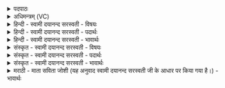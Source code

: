 <details><summary>पदपाठः</summary>

किम्। स्वि॒त्। आ॒सी॒त्। अ॒धि॒ष्ठान॑म्। अ॒धि॒स्थान॒मित्य॑धि॒ऽस्थान॑म्। आ॒रम्भ॑ण॒मित्या॒ऽरम्भ॑णम्। क॒त॒मत्। स्वि॒त्। क॒था। आ॒सी॒त्। यतः॑। भूमि॑म्। ज॒नय॑न्। वि॒श्वक॒र्मेति॑ वि॒श्वऽक॑र्मा। वि। द्याम्। और्णो॑त्। म॒हि॒ना। वि॒श्वच॑क्षा॒ इति॑ वि॒श्वऽच॑क्षाः। १८।
</details>

<details><summary>अधिमन्त्रम् (VC)</summary>

- विश्वकर्मा देवता
- भुवनपुत्रो विश्वकर्मा ऋषिः
- भुरिगार्षी पङ्क्तिः
- पञ्चमः
</details>

<details><summary>हिन्दी - स्वामी दयानन्द सरस्वती - विषयः</summary>

फिर उसी विषय को अगले मन्त्र में कहा है ॥
</details>

<details><summary>हिन्दी - स्वामी दयानन्द सरस्वती - पदार्थः</summary>

पदार्थान्वयभाषाः -  हे विद्वन् पुरुष ! इस जगत् का (अधिष्ठानम्) आधार (किं, स्वित्) क्या आश्चर्यरूप (आसीत्) है, तथा (आरम्भणम्) इस कार्य-जगत् की रचना का आरम्भ कारण (कतमत्) बहुत उपादानों में क्या और वह (कथा) किस प्रकार से (स्वित्) तर्क के साथ (आसीत्) है कि (यतः) जिससे (विश्वकर्मा) सब सत्कर्मोंवाला (विश्वचक्षाः) सब जगत् का द्रष्टा जगदीश्वर (भूमिम्) पृथिवी और (द्याम्) सूर्यादि लोक को (जनयन्) उत्पन्न करता हुआ (महिना) अपनी महिमा से (व्यौर्णोत्) विविध प्रकार से आच्छादित करता है ॥१८ ॥
</details>

<details><summary>हिन्दी - स्वामी दयानन्द सरस्वती - भावार्थः</summary>

भावार्थभाषाः -  हे मनुष्यो ! तुम को यह जगत् कहाँ वसता? क्या इसका कारण? और किसलिये उत्पन्न होता है? इन प्रश्नों का उत्तर यह है कि जो जगदीश्वर कार्य-जगत् को उत्पन्न तथा अपनी व्याप्ति से सब का आच्छादन करके सर्वज्ञता से सबको देखता है, वह इस जगत् का आधार और निमित्तकारण है। वह सर्वशक्तिमान् रचना आदि के सामर्थ्य से युक्त है, जीवों को पाप-पुण्य का फल देने भोगवाने के लिये इस संसार को रचा है, ऐसा जानना चाहिये ॥१८ ॥
</details>

<details><summary>संस्कृत - स्वामी दयानन्द सरस्वती - विषयः</summary>

पुनस्तदेवाह ॥
</details>

<details><summary>संस्कृत - स्वामी दयानन्द सरस्वती - पदार्थः</summary>

पदार्थान्वयभाषाः -  हे विद्वन्नस्य जगतोऽधिष्ठानं किं स्विदासीत्? आरम्भणं कतमत्? कथा स्विदासीत्? यतो विश्वकर्मा विश्वचक्षा जगदीश्वरो भूमिं द्यां च जनयन् महिना व्यौर्णोत् ॥१८ ॥
</details>

<details><summary>संस्कृत - स्वामी दयानन्द सरस्वती - भावार्थः</summary>

भावार्थभाषाः -  हे जनाः ! युष्माभिरिदं जगत् क्व वसति? किमारम्भणं चास्य? किमर्थं जायते? इत्यादि-प्रश्नानामिदमुत्तरम्। यो जगदीश्वरः कार्य्याख्यं जगदुत्पाद्य स्वव्याप्त्या सर्वमाच्छाद्य सर्वज्ञतया सर्वं पश्यति, सोऽधिष्ठानमारम्भणं चास्ति, सर्वशक्तिमान् रचनादिसामर्थ्ययुक्तोऽस्ति, जीवेभ्यः पापपुण्यफलदानाय भोजयितुं सर्वं रचितवानिति वेद्यम् ॥१८ ॥
</details>

<details><summary>मराठी - माता सविता जोशी (यह अनुवाद स्वामी दयानन्द सरस्वती जी के आधार पर किया गया है।) - भावार्थः</summary>

भावार्थभाषाः -  हे माणसांनो ! हे जग कुठे वसलेले आहे हे तुम्हाला माहीत आहे काय? हे कशासाठी उत्पन्न झालेले आहे? त्याचे कारण काय? या प्रश्नांची उत्तरे अशी की, जो जगदीश्वर सृष्टी उत्पन्न करतो, सर्वत्र व्याप्त असतो व सगळीकडे त्याचे आच्छादन असते. तो सर्वज्ञ असून सर्वांना पाहतो. तो सर्व जगाचा आधार आणि निमित्त कारण आहे. तो सर्वशक्तिमान असून, त्याच्यात सृष्टी रचना करण्याचे सामर्थ्य आहे. जीवांच्या पापपुण्याचे फळ देण्यासाठी त्याने या जगाची निर्मिती केलेली आहे. या जगाला त्यानेच उत्पन्न केलेले आहे. हे जाणले पाहिजे.
</details>